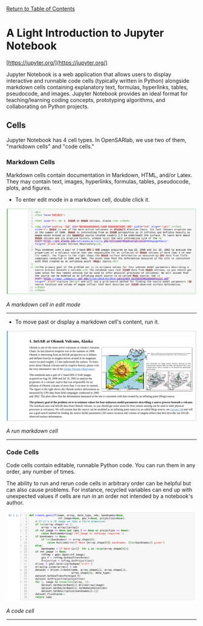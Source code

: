 [Return to Table of Contents](../user.md)

# A Light Introduction to Jupyter Notebook
[https://jupyter.org/](https://jupyter.org/)

<!-- break down into two parts for Python and Markdown -->
Jupyter Notebook is a web application that allows users to display interactive and runnable code cells (typically written in Python) alongside markdown cells containing explanatory text, formulas, hyperlinks, tables, pseudocode, and images. Jupyter Notebook provides an ideal format for teaching/learning coding concepts, prototyping algorithms, and collaborating on Python projects. 

## Cells
<!-- bullet points for 2 categories -->
Jupyter Notebook has 4 cell types. In OpenSARlab, we use two of them, "markdown cells" and "code cells."
 
### Markdown Cells
Markdown cells contain documentation in Markdown, HTML, and/or Latex. They may contain text, images, hyperlinks, formulas, tables, pseudocode, plots, and figures. 

-  To enter edit mode in a markdown cell, double click it.

 ![An un-run markdown cell.](../assets/markdown_cell_edit_mode.png) 

*A markdown cell in edit mode*

---

- To move past or display a markdown cell's content, run it. 
 
![A run markdown cell.](../assets/markdown_run.png)

*A run markdown cell*

---
 
### Code Cells
 Code cells contain editable, runnable Python code. You  can run them in any order, any number of times.
 
 The ability to run and rerun code cells in arbitrary order can be helpful but can also cause  problems. For instance, recycled variables can end up with unexpected values if cells are
 run in an order not intended by a notebook's author.
 
 ![A code cell.](../assets/code_cell.png)

*A code cell*

---
